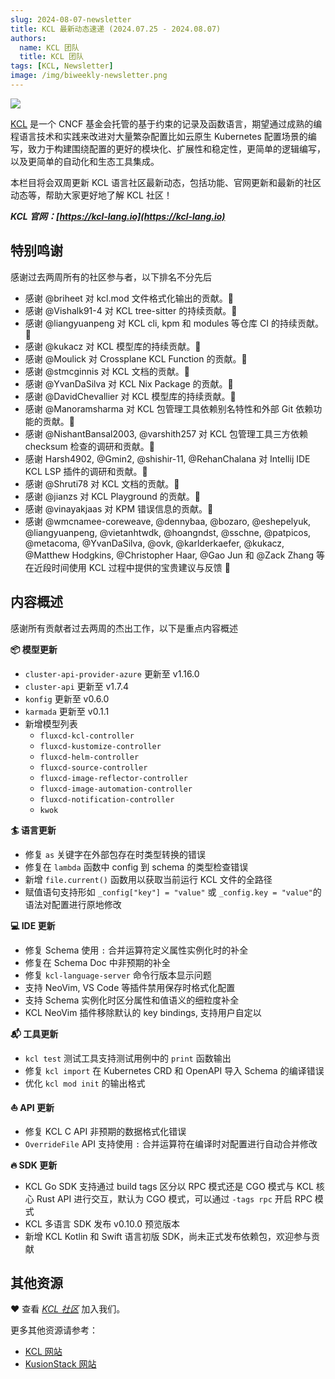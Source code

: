 ```yaml
---
slug: 2024-08-07-newsletter
title: KCL 最新动态速递 (2024.07.25 - 2024.08.07)
authors:
  name: KCL 团队
  title: KCL 团队
tags: [KCL, Newsletter]
image: /img/biweekly-newsletter.png
---
```


![](/img/biweekly-newsletter-zh.png)

[KCL](https://github.com/kcl-lang) 是一个 CNCF 基金会托管的基于约束的记录及函数语言，期望通过成熟的编程语言技术和实践来改进对大量繁杂配置比如云原生 Kubernetes 配置场景的编写，致力于构建围绕配置的更好的模块化、扩展性和稳定性，更简单的逻辑编写，以及更简单的自动化和生态工具集成。

本栏目将会双周更新 KCL 语言社区最新动态，包括功能、官网更新和最新的社区动态等，帮助大家更好地了解 KCL 社区！

**_KCL 官网：[https://kcl-lang.io](https://kcl-lang.io)_**

## 特别鸣谢

感谢过去两周所有的社区参与者，以下排名不分先后

- 感谢 @briheet 对 kcl.mod 文件格式化输出的贡献。🙌
- 感谢 @Vishalk91-4 对 KCL tree-sitter 的持续贡献。🙌
- 感谢 @liangyuanpeng 对 KCL cli, kpm 和 modules 等仓库 CI 的持续贡献。🙌
- 感谢 @kukacz 对 KCL 模型库的持续贡献。🙌
- 感谢 @Moulick 对 Crossplane KCL Function 的贡献。🙌
- 感谢 @stmcginnis 对 KCL 文档的贡献。🙌
- 感谢 @YvanDaSilva 对 KCL Nix Package 的贡献。🙌
- 感谢 @DavidChevallier 对 KCL 模型库的持续贡献。🙌
- 感谢 @Manoramsharma 对 KCL 包管理工具依赖别名特性和外部 Git 依赖功能的贡献。🙌
- 感谢 @NishantBansal2003, @varshith257 对 KCL 包管理工具三方依赖 checksum 检查的调研和贡献。🙌
- 感谢 Harsh4902, @Gmin2, @shishir-11, @RehanChalana 对 Intellij IDE KCL LSP 插件的调研和贡献。🙌
- 感谢 @Shruti78 对 KCL 文档的贡献。🙌
- 感谢 @jianzs 对 KCL Playground 的贡献。🙌
- 感谢 @vinayakjaas 对 KPM 错误信息的贡献。🙌
- 感谢 @wmcnamee-coreweave, @dennybaa, @bozaro, @eshepelyuk, @liangyuanpeng, @vietanhtwdk, @hoangndst, @sschne, @patpicos, @metacoma, @YvanDaSilva, @ovk, @karlderkaefer, @kukacz, @Matthew Hodgkins, @Christopher Haar, @Gao Jun 和 @Zack Zhang 等在近段时间使用 KCL 过程中提供的宝贵建议与反馈 🙌

## 内容概述

感谢所有贡献者过去两周的杰出工作，以下是重点内容概述

**📦️ 模型更新**

- `cluster-api-provider-azure` 更新至 v1.16.0
- `cluster-api` 更新至 v1.7.4
- `konfig` 更新至 v0.6.0
- `karmada` 更新至 v0.1.1
- 新增模型列表
  - `fluxcd-kcl-controller`
  - `fluxcd-kustomize-controller`
  - `fluxcd-helm-controller`
  - `fluxcd-source-controller`
  - `fluxcd-image-reflector-controller`
  - `fluxcd-image-automation-controller`
  - `fluxcd-notification-controller`
  - `kwok`

**🏄 语言更新**

- 修复 `as` 关键字在外部包存在时类型转换的错误
- 修复在 `lambda` 函数中 config 到 schema 的类型检查错误
- 新增 `file.current()` 函数用以获取当前运行 KCL 文件的全路径
- 赋值语句支持形如 `_config["key"] = "value"` 或 `_config.key = "value"`的语法对配置进行原地修改

**💻 IDE 更新**

- 修复 Schema 使用 `:` 合并运算符定义属性实例化时的补全
- 修复在 Schema Doc 中非预期的补全
- 修复 `kcl-language-server` 命令行版本显示问题
- 支持 NeoVim, VS Code 等插件禁用保存时格式化配置
- 支持 Schema 实例化时区分属性和值语义的细粒度补全
- KCL NeoVim 插件移除默认的 key bindings, 支持用户自定以

**📬️ 工具更新**

- `kcl test` 测试工具支持测试用例中的 `print` 函数输出
- 修复 `kcl import` 在 Kubernetes CRD 和 OpenAPI 导入 Schema 的编译错误
- 优化 `kcl mod init` 的输出格式

**⛵️ API 更新**

- 修复 KCL C API 非预期的数据格式化错误
- `OverrideFile` API 支持使用 `:` 合并运算符在编译时对配置进行自动合并修改

**🔥 SDK 更新**

- KCL Go SDK 支持通过 build tags 区分以 RPC 模式还是 CGO 模式与 KCL 核心 Rust API 进行交互，默认为 CGO 模式，可以通过 `-tags rpc` 开启 RPC 模式
- KCL 多语言 SDK 发布 v0.10.0 预览版本
- 新增 KCL Kotlin 和 Swift 语言初版 SDK，尚未正式发布依赖包，欢迎参与贡献

## 其他资源

❤️ 查看 _[KCL 社区](https://github.com/kcl-lang/community)_ 加入我们。

更多其他资源请参考：

- [KCL 网站](https://kcl-lang.io/)
- [KusionStack 网站](https://kusionstack.io/)
